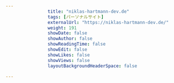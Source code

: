 ---
                title: "niklas-hartmann-dev.de"
                tags: [パーソナルサイト]
                externalUrl: "https://niklas-hartmann-dev.de/"
                weight: 191
                showDate: false
                showAuthor: false
                showReadingTime: false
                showEdit: false
                showLikes: false
                showViews: false
                layoutBackgroundHeaderSpace: false
                ---

